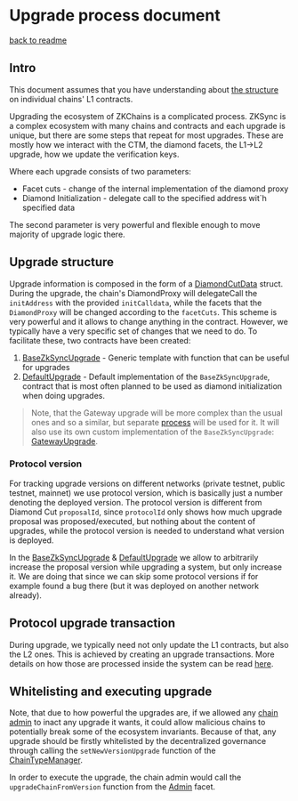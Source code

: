 # Upgrade process document

[back to readme](../README.md)

## Intro

This document assumes that you have understanding about [the structure](../settlement_contracts/zkchain_basics.md) on individual chains' L1 contracts.

Upgrading the ecosystem of ZKChains is a complicated process. ZKSync is a complex ecosystem with many chains and contracts and each upgrade is unique, but there are some steps that repeat for most upgrades. These are mostly how we interact with the CTM, the diamond facets, the L1→L2 upgrade, how we update the verification keys.

Where each upgrade consists of two parameters:

- Facet cuts - change of the internal implementation of the diamond proxy
- Diamond Initialization - delegate call to the specified address wit`h specified data

The second parameter is very powerful and flexible enough to move majority of upgrade logic there.

## Upgrade structure

Upgrade information is composed in the form of a [DiamondCutData](../../l1-contracts/contracts/state-transition/libraries/Diamond.sol#L75) struct. During the upgrade, the chain's DiamondProxy will delegateCall the `initAddress` with the provided `initCalldata`, while the facets that the `DiamondProxy` will be changed according to the `facetCuts`. This scheme is very powerful and it allows to change anything in the contract. However, we typically have a very specific set of changes that we need to do. To facilitate these, two contracts have been created:

1. [BaseZkSyncUpgrade](../../l1-contracts/contracts/upgrades/BaseZkSyncUpgrade.sol) - Generic template with function that can be useful for upgrades
2. [DefaultUpgrade](../../l1-contracts/contracts/upgrades/DefaultUpgrade.sol) - Default implementation of the `BaseZkSyncUpgrade`, contract that is most often planned to be used as diamond initialization when doing upgrades.

> Note, that the Gateway upgrade will be more complex than the usual ones and so a similar, but separate [process](../upgrade_history/gateway_preparation_upgrade/upgrade_process_(no_gateway_chain).md) will be used for it. It will also use its own custom implementation of the `BaseZkSyncUpgrade`: [GatewayUpgrade](../../l1-contracts/contracts/upgrades/GatewayUpgrade.sol).

### Protocol version

For tracking upgrade versions on different networks (private testnet, public testnet, mainnet) we use protocol version, which is basically just a number denoting the deployed version. The protocol version is different from Diamond Cut `proposalId`, since `protocolId` only shows how much upgrade proposal was proposed/executed, but nothing about the content of upgrades, while the protocol version is needed to understand what version is deployed.

In the [BaseZkSyncUpgrade](../../l1-contracts/contracts/upgrades/BaseZkSyncUpgrade.sol) & [DefaultUpgrade](../../l1-contracts/contracts/upgrades/DefaultUpgrade.sol) we allow to arbitrarily increase the proposal version while upgrading a system, but only increase it. We are doing that since we can skip some protocol versions if for example found a bug there (but it was deployed on another network already).

## Protocol upgrade transaction

During upgrade, we typically need not only update the L1 contracts, but also the L2 ones. This is achieved by creating an upgrade transactions. More details on how those are processed inside the system can be read [here](../settlement_contracts/priority_queue/processing_of_l1-l2_txs.md).

## Whitelisting and executing upgrade

Note, that due to how powerful the upgrades are, if we allowed any [chain admin](../chain_management/admin_role.md) to inact any upgrade it wants, it could allow malicious chains to potentially break some of the ecosystem invariants. Because of that, any upgrade should be firstly whitelisted by the decentralized governance through calling the `setNewVersionUpgrade` function of the [ChainTypeManager](../../l1-contracts/contracts/state-transition/ChainTypeManager.sol).

In order to execute the upgrade, the chain admin would call the `upgradeChainFromVersion` function from the [Admin](../../l1-contracts/contracts/state-transition/chain-deps/facets/Admin.sol) facet.
